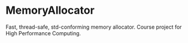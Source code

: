 # MemoryAllocator
Fast, thread-safe, std-conforming memory allocator. Course project for High Performance Computing.
